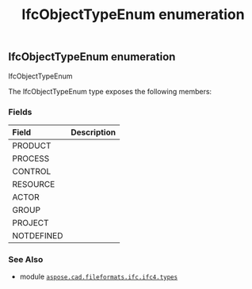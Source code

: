 ﻿---
title: IfcObjectTypeEnum enumeration
second_title: Aspose.CAD for Python via .NET API References
description: 
type: docs
weight: 3090
url: /python-net/aspose.cad.fileformats.ifc.ifc4.types/ifcobjecttypeenum/
is_root: false
---

## IfcObjectTypeEnum enumeration

IfcObjectTypeEnum



The IfcObjectTypeEnum type exposes the following members:

### Fields
| Field | Description |
| :- | :- |
| PRODUCT |  |
| PROCESS |  |
| CONTROL |  |
| RESOURCE |  |
| ACTOR |  |
| GROUP |  |
| PROJECT |  |
| NOTDEFINED |  |



### See Also
* module [`aspose.cad.fileformats.ifc.ifc4.types`](..)
